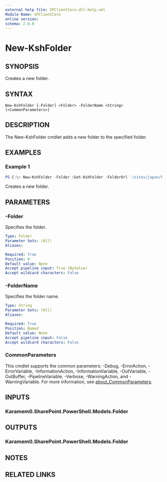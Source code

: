 ```yaml
---
external help file: SPClientCore.dll-help.xml
Module Name: SPClientCore
online version:
schema: 2.0.0
---
```


# New-KshFolder

## SYNOPSIS
Creates a new folder.

## SYNTAX

```
New-KshFolder [-Folder] <Folder> -FolderName <String> [<CommonParameters>]
```

## DESCRIPTION
The New-KshFolder cmdlet adds a new folder to the specified folder.

## EXAMPLES

### Example 1
```powershell
PS C:\> New-KshFolder -Folder (Get-KshFolder -FolderUrl '/sites/japan/hr/Shared%20Documents') -FolderName 'Templates'
```

Creates a new folder.

## PARAMETERS

### -Folder
Specifies the folder.

```yaml
Type: Folder
Parameter Sets: (All)
Aliases:

Required: True
Position: 0
Default value: None
Accept pipeline input: True (ByValue)
Accept wildcard characters: False
```

### -FolderName
Specifies the folder name.

```yaml
Type: String
Parameter Sets: (All)
Aliases:

Required: True
Position: Named
Default value: None
Accept pipeline input: False
Accept wildcard characters: False
```

### CommonParameters
This cmdlet supports the common parameters: -Debug, -ErrorAction, -ErrorVariable, -InformationAction, -InformationVariable, -OutVariable, -OutBuffer, -PipelineVariable, -Verbose, -WarningAction, and -WarningVariable. For more information, see [about_CommonParameters](http://go.microsoft.com/fwlink/?LinkID=113216).

## INPUTS

### Karamem0.SharePoint.PowerShell.Models.Folder

## OUTPUTS

### Karamem0.SharePoint.PowerShell.Models.Folder

## NOTES

## RELATED LINKS
